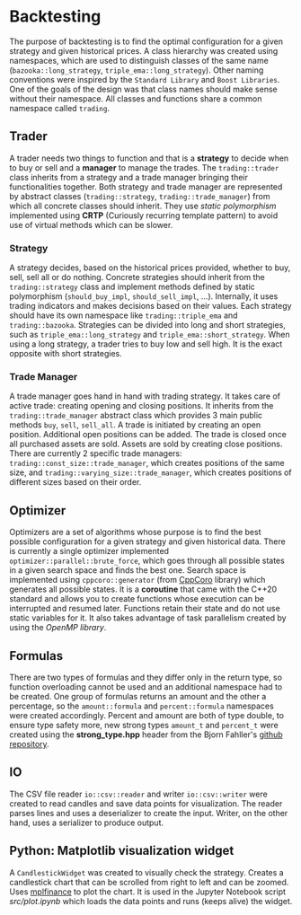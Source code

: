 # Backtesting
The purpose of backtesting is to find the optimal configuration for a given strategy and given historical prices.
A class hierarchy was created using namespaces, which are used to distinguish classes of the same name  (`bazooka::long_strategy`, `triple_ema::long_strategy`).
Other naming conventions were inspired by the `Standard Library` and `Boost Libraries`. 
One of the goals of the design was that class names should make sense without their namespace.
All classes and functions share a common namespace called `trading`.

## Trader
A trader needs two things to function and that is a __strategy__ to decide when to buy or sell and a __manager__ to manage the trades.
The `trading::trader` class inherits from a strategy and a trade manager bringing their functionalities together.
Both strategy and trade manager are represented by abstract classes (`trading::strategy`, `trading::trade_manager`) from which all concrete classes should inherit.
They use *static polymorphism* implemented using __CRTP__ (Curiously recurring template pattern) to avoid use of virtual methods which can be slower.

### Strategy
A strategy decides, based on the historical prices provided, whether to buy, sell, sell all or do nothing.
Concrete strategies should inherit from the `trading::strategy` class and implement methods defined by static polymorphism (`should_buy_impl`, `should_sell_impl`, ...).
Internally, it uses trading indicators and makes decisions based on their values.
Each strategy should have its own namespace like `trading::triple_ema` and `trading::bazooka`.
Strategies can be divided into long and short strategies, such as `triple_ema::long_strategy` and `triple_ema::short_strategy`.
When using a long strategy, a trader tries to buy low and sell high. It is the exact opposite with short strategies.

### Trade Manager
A trade manager goes hand in hand with trading strategy.
It takes care of active trade: creating opening and closing positions.
It inherits from the `trading::trade_manager` abstract class which provides 3 main public methods `buy`, `sell`, `sell_all`.
A trade is initiated by creating an open position.
Additional open positions can be added.
The trade is closed once all purchased assets are sold.
Assets are sold by creating close positions.
There are currently 2 specific trade managers: `trading::const_size::trade_manager`, which creates positions of the same size, and `trading::varying_size::trade_manager`, which creates positions of different sizes based on their order.

## Optimizer
Optimizers are a set of algorithms whose purpose is to find the best possible configuration for a given strategy and given historical data.
There is currently a single optimizer implemented `optimizer::parallel::brute_force`, which goes through all possible states in a given search space and finds the best one.
Search space is implemented using `cppcoro::generator` (from [CppCoro](https://github.com/lewissbaker/cppcoro) library) which generates all possible states.
It is a __coroutine__ that came with the C++20 standard and allows you to create functions whose execution can be interrupted and resumed later.
Functions retain their state and do not use static variables for it.
It also takes advantage of task parallelism created by using the *OpenMP library*.

## Formulas
There are two types of formulas and they differ only in the return type, so function overloading cannot be used and an additional namespace had to be created.
One group of formulas returns an amount and the other a percentage, so the `amount::formula` and `percent::formula` namespaces were created accordingly.
Percent and amount are both of type double, to ensure type safety more, new strong types `amount_t` and `percent_t` were created using the __strong_type.hpp__ header from the Bjorn Fahller's [github repository](https://github.com/rollbear/strong_type).

## IO
The CSV file reader `io::csv::reader` and writer `io::csv::writer` were created to read candles and save data points for visualization.
The reader parses lines and uses a deserializer to create the input.
Writer, on the other hand, uses a serializer to produce output.

## Python: Matplotlib visualization widget
A `CandlestickWidget` was created to visually check the strategy.
Creates a candlestick chart that can be scrolled from right to left and can be zoomed.
Uses [mplfinance](https://github.com/matplotlib/mplfinance) to plot the chart.
It is used in the Jupyter Notebook script *src/plot.ipynb* which loads the data points and runs (keeps alive) the widget.

